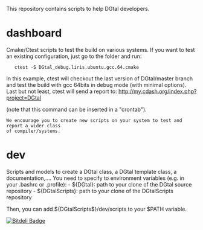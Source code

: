 This repository contains scripts to help DGtal developers.

dashboard
=========
   
   Cmake/Ctest scripts to test the build on various systems. If you want to test an existing 
   configuration, just go to the folder and run:
   
       ctest -S DGtal_debug.liris.ubuntu.gcc.64.cmake

   In this example, ctest will checkout the last version of DGtal/master branch and 
   test the build with gcc 64bits in debug mode (with minimal options). Last but not 
   least, ctest will send a report to: http://my.cdash.org/index.php?project=DGtal

   (note that this command can be inserted in a "crontab").

    We encourage you to create new scripts on your system to test and report a wider class 
    of compiler/systems.
 

dev
===

   Scripts and models to create a DGtal class, a DGtal template class, a documentation,....
   You need to specify to environment variables (e.g. in your .bashrc or .profile):
     - ${DGtal}: path to your clone of the DGtal source repository
     - ${DGtalScripts}: path to your clone of the DGtalScripts repository

   Then, you can add ${DGtalScripts$}/dev/scripts to your $PATH variable.

    
   
[![Bitdeli Badge](https://d2weczhvl823v0.cloudfront.net/DGtal-team/dgtalscripts/trend.png)](https://bitdeli.com/free "Bitdeli Badge")
